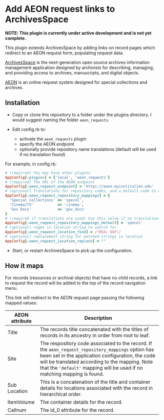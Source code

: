 Add AEON request links to ArchivesSpace
=====================================

**NOTE: This plugin is currently under active development and is not yet complete.**

This plugin extends ArchivesSpace by adding links on record pages which redirect to an AEON request form, populating request data.

[ArchivesSpace](http://www.archivesspace.org/) is the next-generation open source archives information management application designed by archivists for describing, managing, and providing access to archives, manuscripts, and digital objects.

[AEON](http://www.atlas-sys.com/aeon/) is an online request system designed for special collections and archives.

## Installation

- Copy or clone this repository to a folder under the plugins directory. I would suggest naming the folder `aeon_requests`.

- Edit config.rb to:
  - activate the `aeon_requests` plugin
  - specify the AEON endpoint
  - optionally provide repository name translations (default will be used if no translation found)

For example, in config.rb:

```ruby
# (required) You may have other plugins
AppConfig[:plugins] = ['local', 'aeon_requests']
# (required) The URL of the AEON endpoint
AppConfig[:aeon_request_endpoint] = 'https://aeon.myinstitution.edu'
# (optional) Translations for repository codes, and a default code to use
AppConfig[:aeon_request_repository_mappings] = {
  'Special Collections' => 'specol',
  'Cinema/TV'           => 'cinema',
  'Gov Docs'            => 'gov_docs'
}
# (required if translations are used) Use this value if no translations found
AppConfig[:aeon_request_repository_mappings_default] = 'specol'
# (optional) regex in location string to search for
AppConfig[:aeon_request_location_find] = /(REA| OGF)/
# (optional) replacement string for matched strings in location
AppConfig[:aeon_request_location_replace] = ""
```

- Start, or restart ArchivesSpace to pick up the configuration.

## How it maps

For records (resources or archival objects) that have no child records, a link to request the record will be added to the top of the record navigation menu.

This link will redirect to the AEON request page passing the following mapped values:

AEON attribute  | Description
--------------- | -------------
Title           | The records title concatenated with the titles of records in its ancestry in order from root to leaf.
Site            | The respository code associated to the record. If the `aeon_request_repository_mappings` option has been set in the application configuration, the code will be translated according to the mapping. Note that the `'default'` mapping will be used if no matching mapping is found.
Sub Location    | This is a concatenation of the title and container details for locations associated with the record in hierarchical order.
ItemVolume      | The container details for the record.
Callnum         | The id_0 attribute for the record.
